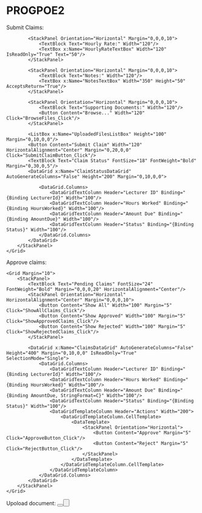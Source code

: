 # PROGPOE2
Submit Claims:
<Window x:Class="ProgPOE.SubmitClaim" 
        xmlns="http://schemas.microsoft.com/winfx/2006/xaml/presentation" 
        xmlns:x="http://schemas.microsoft.com/winfx/2006/xaml"
        xmlns:d="http://schemas.microsoft.com/expression/blend/2008" 
        xmlns:mc="http://schemas.openxmlformats.org/markup-compatibility/2006"
        xmlns:local="clr-namespace:ProgPOE"
        mc:Ignorable="d" 
        Title="SubmitClaim" Height="450" Width="800">
    <Grid Margin="10"> 
        <StackPanel> 
            <TextBlock Text="Submit Claim" FontSize="24" FontWeight="Bold" Margin="0,0,0,20" HorizontalAlignment="Center"/> 
            <StackPanel Orientation="Horizontal" Margin="0,0,0,10"> 
                <TextBlock Text="Hours Worked:" Width="120"/> 
                <TextBox x:Name="HoursWorkedTextBox" Width="120"/> 
            </StackPanel> 

            <StackPanel Orientation="Horizontal" Margin="0,0,0,10"> 
                <TextBlock Text="Hourly Rate:" Width="120"/> 
                <TextBox x:Name="HourlyRateTextBox" Width="120" IsReadOnly="True" Text="50"/> 
            </StackPanel> 

            <StackPanel Orientation="Horizontal" Margin="0,0,0,10"> 
                <TextBlock Text="Notes:" Width="120"/> 
                <TextBox x:Name="NotesTextBox" Width="350" Height="50" AcceptsReturn="True"/> 
            </StackPanel> 

            <StackPanel Orientation="Horizontal" Margin="0,0,0,10"> 
                <TextBlock Text="Supporting Documents:" Width="120"/> 
                <Button Content="Browse..." Width="120" Click="BrowseFiles_Click"/> 
            </StackPanel> 

            <ListBox x:Name="UploadedFilesListBox" Height="100" Margin="0,10,0,0"/> 
            <Button Content="Submit Claim" Width="120" HorizontalAlignment="Center" Margin="0,20,0,0" Click="SubmitClaimButton_Click"/> 
            <TextBlock Text="Claim Status" FontSize="18" FontWeight="Bold" Margin="0,30,0,5"/> 
            <DataGrid x:Name="ClaimStatusDataGrid" AutoGenerateColumns="False" Height="200" Margin="0,10,0,0"> 

                <DataGrid.Columns> 
                    <DataGridTextColumn Header="Lecturer ID" Binding="{Binding LecturerId}" Width="100"/> 
                    <DataGridTextColumn Header="Hours Worked" Binding="{Binding HoursWorked}" Width="100"/> 
                    <DataGridTextColumn Header="Amount Due" Binding="{Binding AmountDue}" Width="100"/> 
                    <DataGridTextColumn Header="Status" Binding="{Binding Status}" Width="100"/> 
                </DataGrid.Columns> 
            </DataGrid> 
        </StackPanel> 
    </Grid> 
</Window> 

Approve claims:
<Window x:Class="ProgPOE.ApproveClaims" 
        xmlns="http://schemas.microsoft.com/winfx/2006/xaml/presentation" 
        xmlns:x="http://schemas.microsoft.com/winfx/2006/xaml" 
        xmlns:d="http://schemas.microsoft.com/expression/blend/2008" 
        xmlns:mc="http://schemas.openxmlformats.org/markup-compatibility/2006" 
        xmlns:local="clr-namespace:ProgPOE" 
        mc:Ignorable="d" 
        Title="Approve Claims" Height="600" Width="800"> 

    <Grid Margin="10"> 
        <StackPanel> 
            <TextBlock Text="Pending Claims" FontSize="24" FontWeight="Bold" Margin="0,0,0,20" HorizontalAlignment="Center"/> 
            <StackPanel Orientation="Horizontal" HorizontalAlignment="Center" Margin="0,0,0,10"> 
                <Button Content="Show All" Width="100" Margin="5" Click="ShowAllClaims_Click"/> 
                <Button Content="Show Approved" Width="100" Margin="5" Click="ShowApprovedClaims_Click"/> 
                <Button Content="Show Rejected" Width="100" Margin="5" Click="ShowRejectedClaims_Click"/> 
            </StackPanel> 

            <DataGrid x:Name="ClaimsDataGrid" AutoGenerateColumns="False" Height="400" Margin="0,10,0,0" IsReadOnly="True" SelectionMode="Single"> 
                <DataGrid.Columns> 
                    <DataGridTextColumn Header="Lecturer ID" Binding="{Binding LecturerId}" Width="100"/> 
                    <DataGridTextColumn Header="Hours Worked" Binding="{Binding HoursWorked}" Width="100"/> 
                    <DataGridTextColumn Header="Amount Due" Binding="{Binding AmountDue, StringFormat=C}" Width="100"/> 
                    <DataGridTextColumn Header="Status" Binding="{Binding Status}" Width="100"/> 
                    <DataGridTemplateColumn Header="Actions" Width="200"> 
                        <DataGridTemplateColumn.CellTemplate> 
                            <DataTemplate> 
                                <StackPanel Orientation="Horizontal"> 
                                    <Button Content="Approve" Margin="5" Click="ApproveButton_Click"/> 
                                    <Button Content="Reject" Margin="5" Click="RejectButton_Click"/> 
                                </StackPanel> 
                            </DataTemplate> 
                        </DataGridTemplateColumn.CellTemplate> 
                    </DataGridTemplateColumn> 
                </DataGrid.Columns> 
            </DataGrid> 
        </StackPanel> 
    </Grid> 
</Window> 

Upoload document:
<Window x:Class="ProgPOE.UploadDocuments" 
        xmlns="http://schemas.microsoft.com/winfx/2006/xaml/presentation" 
        xmlns:x="http://schemas.microsoft.com/winfx/2006/xaml" 
        xmlns:d="http://schemas.microsoft.com/expression/blend/2008" 
        xmlns:mc="http://schemas.openxmlformats.org/markup-compatibility/2006" 
        xmlns:local="clr-namespace:ProgPOE" 
        mc:Ignorable="d" 
        Title="UploadDocuments" Height="450" Width="800"> 
    <Grid Margin="10"> 
        <StackPanel> 
            <TextBlock Text="Upload Supporting Documents" FontSize="20" FontWeight="Bold" Margin="0,0,0,10"/> 
            <StackPanel Orientation="Horizontal" Margin="0,0,0,10"> 
                <TextBlock Text="Choose Files:" Width="120"/> 
                <Button Content="Browse..." Width="120" Click="BrowseFiles_Click"/> 
            </StackPanel> 
            <ListBox Name="UploadedFilesListBox" Height="150" Margin="0,10,0,0"/> 
            <Button Content="Upload" Width="120" HorizontalAlignment="Center" Click="UploadFiles_Click"/> 
        </StackPanel> 
    </Grid> 
</Window> 
